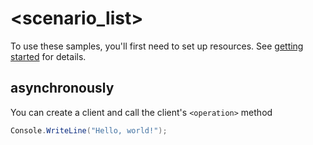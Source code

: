 # <scenario_list>

To use these samples, you'll first need to set up resources. See [getting started](https://github.com/Azure/azure-sdk-for-net/blob/main/sdk/cognitivelanguage/Azure.AI.Language.Conversations.Authoring/README.md#getting-started) for details.

## <scenario> asynchronously

You can create a client and call the client's `<operation>` method

<!-- please refer to <https://github.com/Azure/azure-sdk-for-net/main/sdk/template/Azure.Template/samples/Sample1_HelloWorldAsync.md> to write sample readme file. -->
```C# Snippet:Azure_AI_Language_Conversations_Authoring_ScenarioAsync
Console.WriteLine("Hello, world!");
```
